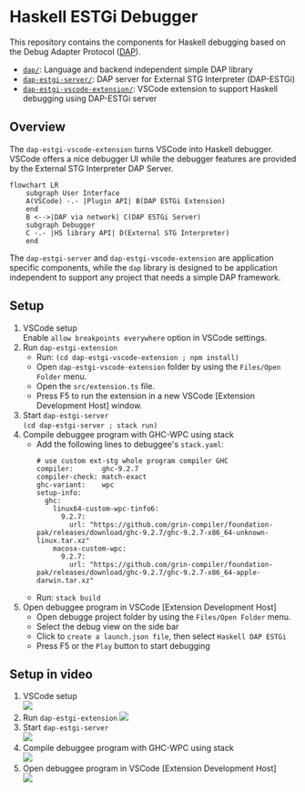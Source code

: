 # Haskell ESTGi Debugger

This repository contains the components for Haskell debugging based on the Debug Adapter Protocol ([DAP](https://microsoft.github.io/debug-adapter-protocol)).

* [`dap/`](dap/): Language and backend independent simple DAP library
* [`dap-estgi-server/`](dap-estgi-server/): DAP server for External STG Interpreter (DAP-ESTGi)
* [`dap-estgi-vscode-extension/`](dap-estgi-vscode-extension/): VSCode extension to support Haskell debugging using DAP-ESTGi server

## Overview

The `dap-estgi-vscode-extension` turns VSCode into Haskell debugger.
VSCode offers a nice debugger UI while the debugger features are provided by the External STG Interpreter DAP Server.

```mermaid
flowchart LR
    subgraph User Interface
    A(VSCode) -.- |Plugin API| B(DAP ESTGi Extension)
    end
    B <-->|DAP via network| C(DAP ESTGi Server)
    subgraph Debugger
    C -.- |HS library API| D(External STG Interpreter)
    end

```

The `dap-estgi-server` and `dap-estgi-vscode-extension` are application specific components, while the
`dap` library is designed to be application independent to support any project that needs a simple DAP framework.

## Setup

1. VSCode setup  
   Enable `allow breakpoints everywhere` option in VSCode settings.
2. Run `dap-estgi-extension`
   * Run: `(cd dap-estgi-vscode-extension ; npm install)`
   * Open `dap-estgi-vscode-extension` folder by using the `Files/Open Folder` menu.
   * Open the `src/extension.ts` file.
   * Press F5 to run the extension in a new VSCode [Extension Development Host] window.
3. Start `dap-estgi-server`  
   `(cd dap-estgi-server ; stack run)`
4. Compile debuggee program with GHC-WPC using stack  
   * Add the following lines to debuggee's `stack.yaml`:
     ```
     # use custom ext-stg whole program compiler GHC
     compiler:       ghc-9.2.7
     compiler-check: match-exact
     ghc-variant:    wpc
     setup-info:
       ghc:
         linux64-custom-wpc-tinfo6:
           9.2.7:
             url: "https://github.com/grin-compiler/foundation-pak/releases/download/ghc-9.2.7/ghc-9.2.7-x86_64-unknown-linux.tar.xz"
         macosx-custom-wpc:
           9.2.7:
             url: "https://github.com/grin-compiler/foundation-pak/releases/download/ghc-9.2.7/ghc-9.2.7-x86_64-apple-darwin.tar.xz"
     ```
   * Run: `stack build`
5. Open debuggee program in VSCode [Extension Development Host]  
   * Open debugge project folder by using the `Files/Open Folder` menu.
   * Select the debug view on the side bar
   * Click to `create a launch.json file`, then select `Haskell DAP ESTGi`
   * Press F5 or the `Play` button to start debugging

## Setup in video
1. VSCode setup  
   ![](docs-images/dap-01-vscode-setup-5fps.avif)
2. Run `dap-estgi-extension`
   ![](docs-images/dap-02-run-dap-estgi-extension-5fps.avif)
3. Start `dap-estgi-server`  
   ![](docs-images/dap-03-start-dap-estgi-server-5fps.avif)
4. Compile debuggee program with GHC-WPC using stack  
   ![](docs-images/dap-04-compile-debuggee-5fps.avif)
5. Open debuggee program in VSCode [Extension Development Host]  
   ![](docs-images/dap-05-open-debuggee-in-vscode-5fps.avif)
